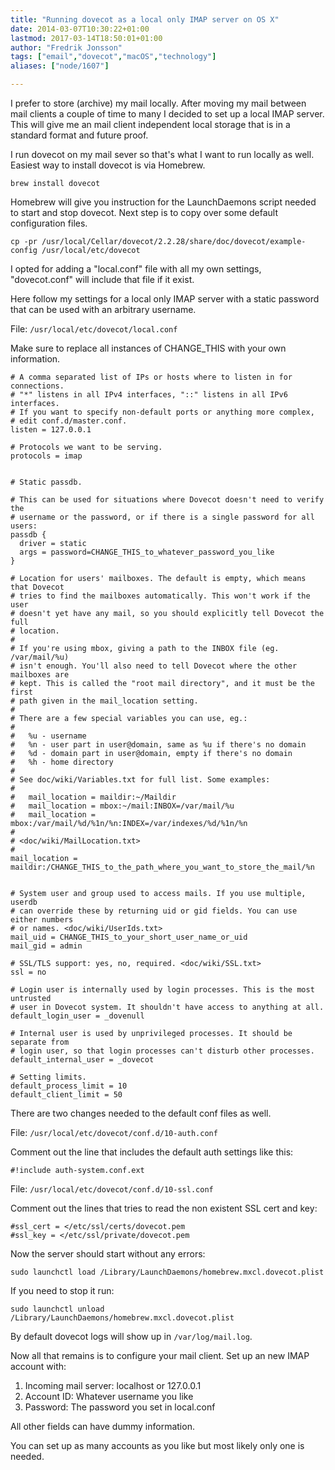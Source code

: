 ```yaml
---
title: "Running dovecot as a local only IMAP server on OS X"
date: 2014-03-07T10:30:22+01:00
lastmod: 2017-03-14T18:50:01+01:00
author: "Fredrik Jonsson"
tags: ["email","dovecot","macOS","technology"]
aliases: ["node/1607"]

---
```




I prefer to store (archive) my mail locally. After moving my mail between mail clients a couple of time to many I decided to set up a local IMAP server. This will give me an mail client independent local storage that is in a standard format and future proof.

I run dovecot on my mail sever so that's what I want to run locally as well. Easiest way to install dovecot is via Homebrew.

~~~~
brew install dovecot
~~~~

Homebrew will give you instruction for the LaunchDaemons script needed to start and stop dovecot. Next step is to copy over some default configuration files.

~~~~
cp -pr /usr/local/Cellar/dovecot/2.2.28/share/doc/dovecot/example-config /usr/local/etc/dovecot
~~~~

I opted for adding a "local.conf" file with all my own settings, "dovecot.conf" will include that file if it exist.

Here follow my settings for a local only IMAP server with a static password that can be used with an arbitrary username.

File: `/usr/local/etc/dovecot/local.conf`

Make sure to replace all instances of CHANGE_THIS with your own information.

~~~~
# A comma separated list of IPs or hosts where to listen in for connections. 
# "*" listens in all IPv4 interfaces, "::" listens in all IPv6 interfaces.
# If you want to specify non-default ports or anything more complex,
# edit conf.d/master.conf.
listen = 127.0.0.1

# Protocols we want to be serving.
protocols = imap


# Static passdb.

# This can be used for situations where Dovecot doesn't need to verify the
# username or the password, or if there is a single password for all users:
passdb {
  driver = static
  args = password=CHANGE_THIS_to_whatever_password_you_like
}

# Location for users' mailboxes. The default is empty, which means that Dovecot
# tries to find the mailboxes automatically. This won't work if the user
# doesn't yet have any mail, so you should explicitly tell Dovecot the full
# location.
#
# If you're using mbox, giving a path to the INBOX file (eg. /var/mail/%u)
# isn't enough. You'll also need to tell Dovecot where the other mailboxes are
# kept. This is called the "root mail directory", and it must be the first
# path given in the mail_location setting.
#
# There are a few special variables you can use, eg.:
#
#   %u - username
#   %n - user part in user@domain, same as %u if there's no domain
#   %d - domain part in user@domain, empty if there's no domain
#   %h - home directory
#
# See doc/wiki/Variables.txt for full list. Some examples:
#
#   mail_location = maildir:~/Maildir
#   mail_location = mbox:~/mail:INBOX=/var/mail/%u
#   mail_location = mbox:/var/mail/%d/%1n/%n:INDEX=/var/indexes/%d/%1n/%n
#
# <doc/wiki/MailLocation.txt>
#
mail_location = maildir:/CHANGE_THIS_to_the_path_where_you_want_to_store_the_mail/%n


# System user and group used to access mails. If you use multiple, userdb
# can override these by returning uid or gid fields. You can use either numbers
# or names. <doc/wiki/UserIds.txt>
mail_uid = CHANGE_THIS_to_your_short_user_name_or_uid
mail_gid = admin

# SSL/TLS support: yes, no, required. <doc/wiki/SSL.txt>
ssl = no

# Login user is internally used by login processes. This is the most untrusted
# user in Dovecot system. It shouldn't have access to anything at all.
default_login_user = _dovenull

# Internal user is used by unprivileged processes. It should be separate from
# login user, so that login processes can't disturb other processes.
default_internal_user = _dovecot

# Setting limits.
default_process_limit = 10
default_client_limit = 50
~~~~

There are two changes needed to the default conf files as well.

File: `/usr/local/etc/dovecot/conf.d/10-auth.conf`

Comment out the line that includes the default auth settings like this:

~~~~
#!include auth-system.conf.ext
~~~~

File: `/usr/local/etc/dovecot/conf.d/10-ssl.conf`

Comment out the lines that tries to read the non existent SSL cert and key:

~~~~
#ssl_cert = </etc/ssl/certs/dovecot.pem
#ssl_key = </etc/ssl/private/dovecot.pem
~~~~

Now the server should start without any errors:

~~~~
sudo launchctl load /Library/LaunchDaemons/homebrew.mxcl.dovecot.plist
~~~~

If you need to stop it run:

~~~~
sudo launchctl unload /Library/LaunchDaemons/homebrew.mxcl.dovecot.plist
~~~~

By default dovecot logs will show up in `/var/log/mail.log`.

Now all that remains is to configure your mail client. Set up an new IMAP account with:

1. Incoming mail server: localhost or 127.0.0.1
2. Account ID: Whatever username you like
3. Password: The password you set in local.conf

All other fields can have dummy information.

You can set up as many accounts as you like but most likely only one is needed.



